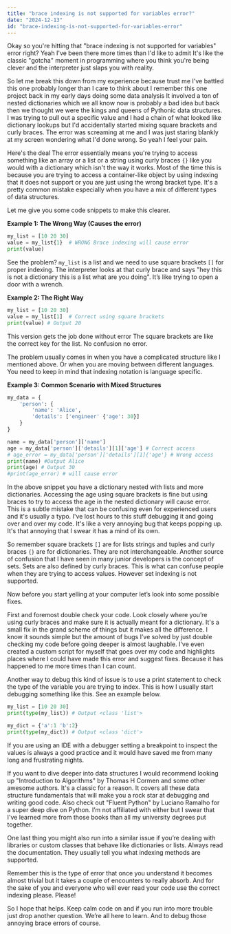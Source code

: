 ```yaml
---
title: "brace indexing is not supported for variables error?"
date: "2024-12-13"
id: "brace-indexing-is-not-supported-for-variables-error"
---
```


Okay so you're hitting that "brace indexing is not supported for variables" error right? Yeah I've been there more times than I'd like to admit It's like the classic "gotcha" moment in programming where you think you're being clever and the interpreter just slaps you with reality.

So let me break this down from my experience because trust me I've battled this one probably longer than I care to think about I remember this one project back in my early days doing some data analysis It involved a ton of nested dictionaries which we all know now is probably a bad idea but back then we thought we were the kings and queens of Pythonic data structures. I was trying to pull out a specific value and I had a chain of what looked like dictionary lookups but I'd accidentally started mixing square brackets and curly braces. The error was screaming at me and I was just staring blankly at my screen wondering what I'd done wrong. So yeah I feel your pain.

Here's the deal The error essentially means you're trying to access something like an array or a list or a string using curly braces `{}` like you would with a dictionary which isn't the way it works. Most of the time this is because you are trying to access a container-like object by using indexing that it does not support or you are just using the wrong bracket type. It's a pretty common mistake especially when you have a mix of different types of data structures.

Let me give you some code snippets to make this clearer.

**Example 1: The Wrong Way (Causes the error)**

```python
my_list = [10 20 30]
value = my_list{1}  # WRONG Brace indexing will cause error
print(value)
```

See the problem? `my_list` is a list and we need to use square brackets `[]` for proper indexing. The interpreter looks at that curly brace and says "hey this is not a dictionary this is a list what are you doing". It’s like trying to open a door with a wrench.

**Example 2: The Right Way**

```python
my_list = [10 20 30]
value = my_list[1]  # Correct using square brackets
print(value) # Output 20
```

This version gets the job done without error The square brackets are like the correct key for the list. No confusion no error.

The problem usually comes in when you have a complicated structure like I mentioned above. Or when you are moving between different languages. You need to keep in mind that indexing notation is language specific.

**Example 3: Common Scenario with Mixed Structures**

```python
my_data = {
    'person': {
        'name': 'Alice',
        'details': ['engineer' {'age': 30}]
    }
}

name = my_data['person']['name']
age = my_data['person']['details'][1]['age'] # Correct access
# age_error = my_data['person']['details'][1]{'age'} # Wrong access
print(name) #Output Alice
print(age) # Output 30
#print(age_error) # will cause error
```

In the above snippet you have a dictionary nested with lists and more dictionaries. Accessing the age using square brackets is fine but using braces to try to access the age in the nested dictionary will cause error. This is a subtle mistake that can be confusing even for experienced users and it's usually a typo. I've lost hours to this stuff debugging it and going over and over my code. It's like a very annoying bug that keeps popping up. It's that annoying that I swear it has a mind of its own.

So remember square brackets `[]` are for lists strings and tuples and curly braces `{}` are for dictionaries. They are not interchangeable. Another source of confusion that I have seen in many junior developers is the concept of sets. Sets are also defined by curly braces. This is what can confuse people when they are trying to access values. However set indexing is not supported.

Now before you start yelling at your computer let’s look into some possible fixes.

First and foremost double check your code. Look closely where you’re using curly braces and make sure it is actually meant for a dictionary. It's a small fix in the grand scheme of things but it makes all the difference. I know it sounds simple but the amount of bugs I’ve solved by just double checking my code before going deeper is almost laughable. I've even created a custom script for myself that goes over my code and highlights places where I could have made this error and suggest fixes. Because it has happened to me more times than I can count.

Another way to debug this kind of issue is to use a print statement to check the type of the variable you are trying to index. This is how I usually start debugging something like this. See an example below.

```python
my_list = [10 20 30]
print(type(my_list)) # Output <class 'list'>

my_dict = {'a':1 'b':2}
print(type(my_dict)) # Output <class 'dict'>

```

If you are using an IDE with a debugger setting a breakpoint to inspect the values is always a good practice and it would have saved me from many long and frustrating nights.

If you want to dive deeper into data structures I would recommend looking up "Introduction to Algorithms" by Thomas H Cormen and some other awesome authors. It's a classic for a reason. It covers all these data structure fundamentals that will make you a rock star at debugging and writing good code. Also check out "Fluent Python" by Luciano Ramalho for a super deep dive on Python. I’m not affiliated with either but I swear that I've learned more from those books than all my university degrees put together.

One last thing you might also run into a similar issue if you’re dealing with libraries or custom classes that behave like dictionaries or lists. Always read the documentation. They usually tell you what indexing methods are supported.

Remember this is the type of error that once you understand it becomes almost trivial but it takes a couple of encounters to really absorb. And for the sake of you and everyone who will ever read your code use the correct indexing please. Please!

So I hope that helps. Keep calm code on and if you run into more trouble just drop another question. We’re all here to learn. And to debug those annoying brace errors of course.
